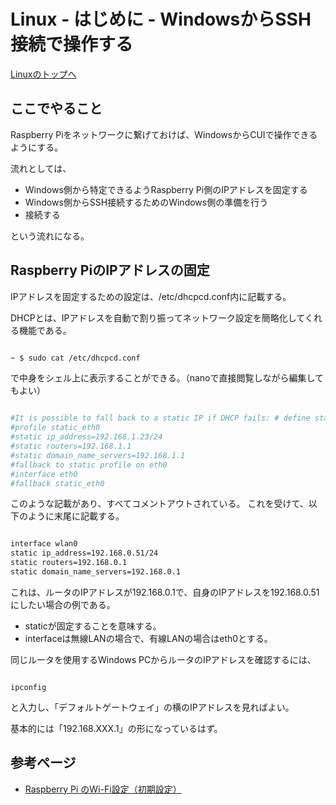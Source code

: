 # Linux - はじめに - WindowsからSSH接続で操作する

[Linuxのトップへ](./../index.md)

## ここでやること

Raspberry Piをネットワークに繋げておけば、WindowsからCUIで操作できるようにする。

流れとしては、

- Windows側から特定できるようRaspberry Pi側のIPアドレスを固定する
- Windows側からSSH接続するためのWindows側の準備を行う
- 接続する

という流れになる。

## Raspberry PiのIPアドレスの固定

IPアドレスを固定するための設定は、/etc/dhcpcd.conf内に記載する。

DHCPとは、IPアドレスを自動で割り振ってネットワーク設定を簡略化してくれる機能である。

```sh

~ $ sudo cat /etc/dhcpcd.conf

```

で中身をシェル上に表示することができる。（nanoで直接閲覧しながら編集してもよい）

```sh

#It is possible to fall back to a static IP if DHCP fails: # define static profile
#profile static_eth0
#static ip_address=192.168.1.23/24
#static routers=192.168.1.1
#static domain_name_servers=192.168.1.1
#fallback to static profile on eth0
#interface eth0
#fallback static_eth0

```

このような記載があり、すべてコメントアウトされている。
これを受けて、以下のように末尾に記載する。

```sh

interface wlan0
static ip_address=192.168.0.51/24
static routers=192.168.0.1
static domain_name_servers=192.168.0.1

```

これは、ルータのIPアドレスが192.168.0.1で、自身のIPアドレスを192.168.0.51にしたい場合の例である。

- staticが固定することを意味する。
- interfaceは無線LANの場合で、有線LANの場合はeth0とする。

同じルータを使用するWindows PCからルータのIPアドレスを確認するには、

```console

ipconfig

```

と入力し、「デフォルトゲートウェイ」の横のIPアドレスを見ればよい。

基本的には「192.168.XXX.1」の形になっているはず。






## 参考ページ

- [Raspberry Pi のWi-Fi設定（初期設定）](https://raspida.com/wifi4raspbian)




